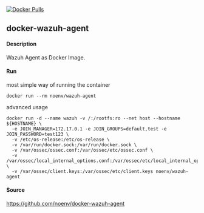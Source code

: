 [![Docker Pulls](https://badgen.net/docker/pulls/noenv/wazuh-agent)](https://hub.docker.com/r/noenv/wazuh-agent)

## docker-wazuh-agent

#### Description

Wazuh Agent as Docker Image.

#### Run

most simple way of running the container

    docker run --rm noenv/wazuh-agent

advanced usage

    docker run -d --name wazuh -v /:/rootfs:ro --net host --hostname ${HOSTNAME} \
      -e JOIN_MANAGER=172.17.0.1 -e JOIN_GROUPS=default,test -e JOIN_PASSWORD=test123 \
      -v /etc/os-release:/etc/os-release \
      -v /var/run/docker.sock:/var/run/docker.sock \
      -v /var/ossec/ossec.conf:/var/ossec/etc/ossec.conf \
      -v /var/ossec/local_internal_options.conf:/var/ossec/etc/local_internal_options.conf \
      -v /var/ossec/client.keys:/var/ossec/etc/client.keys noenv/wazuh-agent

#### Source

https://github.com/noenv/docker-wazuh-agent

